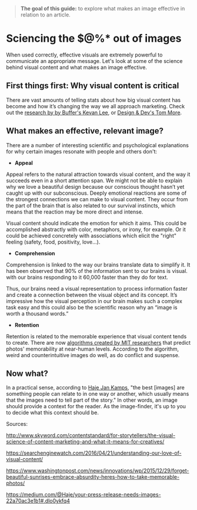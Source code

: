 >**The goal of this guide:** to explore what makes an image effective in relation to an article.

# Sciencing the $@%* out of images

When used correctly, effective visuals are extremely powerful to communicate an appropriate message. Let's look at some of the science behind visual content and what makes an image effective.

## First things first: Why visual content is critical

There are vast amounts of telling stats about how big visual content has become and how it’s changing the way we all approach marketing. Check out the [research by by Buffer's Kevan Lee](https://blog.bufferapp.com/a-complete-guide-to-creating-awesome-visual-content), or [Design & Dev's Tom More](http://thenextweb.com/dd/2014/05/21/importance-visual-content-deliver-effectively/).


## What makes an effective, relevant image?

There are a number of interesting scientific and psychological explanations for why certain images resonate with people and others don't:

* **Appeal**

Appeal refers to the natural attraction towards visual content, and the way it succeeds even in a short attention span. We might not be able to explain why we love a beautiful design because our conscious thought hasn’t yet caught up with our subconscious. Deeply emotional reactions are some of the strongest connections we can make to visual content. They occur from the part of the brain that is also related to our survival instincts, which means that the reaction may be more direct and intense.

Visual content should indicate the emotion for which it aims. This could be accomplished abstractly with color, metaphors, or irony, for example. Or it could be achieved concretely with associations which elicit the "right" feeling (safety, food, positivity, love...).

* **Comprehension**

Comprehension is linked to the way our brains translate data to simplify it. It has been observed that 90% of the information sent to our brains is visual. with our brains responding to it 60,000 faster than they do for text.

Thus, our brains need a visual representation to process information faster and create a connection between the visual object and its concept. It’s impressive how the visual perception in our brain makes such a complex task easy and this could also be the scientific reason why an “image is worth a thousand words.”

* **Retention**

Retention is related to the memorable experience that visual content tends to create. There are now [algorithms created by MIT researchers](http://news.mit.edu/2015/csail-deep-learning-algorithm-predicts-photo-memorability-near-human-levels-1215) that predict photos' memorability at near-human levels. According to the algorithm, weird and counterintuitive images do well, as do conflict and suspense.

## Now what?
In a practical sense, according to [Haje Jan Kamps](https://medium.com/@Haje), "the best [images] are something people can relate to in one way or another, which usually means that the images need to tell part of the story." In other words, an image should provide a context for the reader. As the image-finder, it's up to you to decide what this context should be.


Sources:

http://www.skyword.com/contentstandard/for-storytellers/the-visual-science-of-content-marketing-and-what-it-means-for-creatives/

https://searchenginewatch.com/2016/04/21/understanding-our-love-of-visual-content/

https://www.washingtonpost.com/news/innovations/wp/2015/12/29/forget-beautiful-sunrises-embrace-absurdity-heres-how-to-take-memorable-photos/

https://medium.com/@Haje/your-press-release-needs-images-22a70ac3e1b1#.dlo0ykfq4
